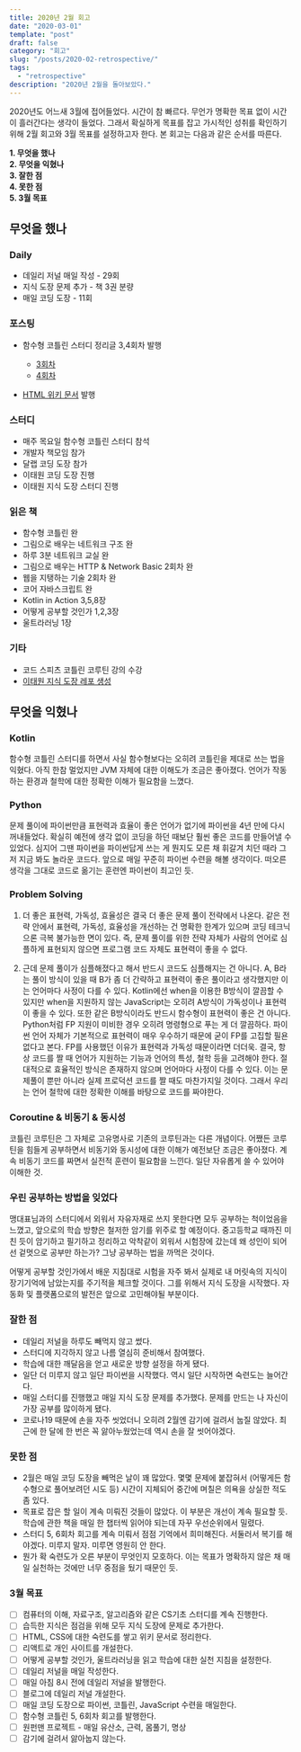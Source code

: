 ```yaml
---
title: 2020년 2월 회고
date: "2020-03-01"
template: "post"
draft: false
category: "회고"
slug: "/posts/2020-02-retrospective/"
tags:
  - "retrospective"
description: "2020년 2월을 돌아보았다."
---
```


2020년도 어느새 3월에 접어들었다. 시간이 참 빠르다. 무언가 명확한 목표 없이 시간이 흘러간다는 생각이 들었다. 그래서 확실하게 목표를 잡고 가시적인 성취를 확인하기 위해 2월 회고와 3월 목표를 설정하고자 한다. 본 회고는 다음과 같은 순서를 따른다.

**1. 무엇을 했나**  
**2. 무엇을 익혔나**  
**3. 잘한 점**  
**4. 못한 점**  
**5. 3월 목표**  

## 무엇을 했나

### Daily

- 데일리 저널 매일 작성 - 29회
- 지식 도장 문제 추가 - 책 3권 분량
- 매일 코딩 도장 - 11회

### 포스팅

- 함수형 코틀린 스터디 정리글 3,4회차 발행
  - [3회차](/posts/functional-kotlin-study-03)
  - [4회차](/posts/functional-kotlin-study-04)

- [HTML 위키 문서](/wiki/html) 발행

### 스터디

- 매주 목요일 함수형 코틀린 스터디 참석
- 개발자 책모임 참가
- 달랩 코딩 도장 참가
- 이태원 코딩 도장 진행
- 이태원 지식 도장 스터디 진행

### 읽은 책

- 함수형 코틀린 완
- 그림으로 배우는 네트워크 구조 완
- 하루 3분 네트워크 교실 완
- 그림으로 배우는 HTTP & Network Basic 2회차 완
- 웹을 지탱하는 기술 2회차 완
- 코어 자바스크립트 완
- Kotlin in Action 3,5,8장
- 어떻게 공부할 것인가 1,2,3장
- 울트라러닝 1장

### 기타

- 코드 스피츠 코틀린 코루틴 강의 수강
- [이태원 지식 도장 레포 생성](http://bit.ly/2T9UjlS)

## 무엇을 익혔나

### Kotlin

함수형 코틀린 스터디를 하면서 사실 함수형보다는 오히려 코틀린을 제대로 쓰는 법을 익혔다. 아직 한참 멀었지만 JVM 자체에 대한 이해도가 조금은 좋아졌다. 언어가 작동하는 환경과 철학에 대한 정확한 이해가 필요함을 느꼈다.

### Python

문제 풀이에 파이썬만큼 표현력과 효율이 좋은 언어가 없기에 파이썬을 4년 만에 다시 꺼내들었다. 확실히 예전에 생각 없이 코딩을 하던 때보단 훨씬 좋은 코드를 만들어낼 수 있었다. 심지어 그땐 파이썬을 파이썬답게 쓰는 게 뭔지도 모른 채 휘갈겨 치던 때라 그저 지금 봐도 놀라운 코드다. 앞으로 매일 꾸준히 파이썬 수련을 해볼 생각이다. 떠오른 생각을 그대로 코드로 옮기는 훈련엔 파이썬이 최고인 듯.

### Problem Solving

1. 더 좋은 표현력, 가독성, 효율성은 결국 더 좋은 문제 풀이 전략에서 나온다. 같은 전략 안에서 표현력, 가독성, 효율성을 개선하는 건 명확한 한계가 있으며 코딩 테크닉으론 극복 불가능한 면이 있다. 즉, 문제 풀이를 위한 전략 자체가 사람의 언어로 심플하게 표현되지 않으면 프로그램 코드 자체도 표현력이 좋을 수 없다.

2. 근데 문제 풀이가 심플해졌다고 해서 반드시 코드도 심플해지는 건 아니다. A, B라는 풀이 방식이 있을 때 B가 좀 더 간략하고 표현력이 좋은 풀이라고 생각했지만 이는 언어마다 사정이 다를 수 있다. Kotlin에선 when을 이용한 B방식이 깔끔할 수 있지만 when을 지원하지 않는 JavaScript는 오히려 A방식이 가독성이나 표현력이 좋을 수 있다. 또한 같은 B방식이라도 반드시 함수형이 표현력이 좋은 건 아니다. Python처럼 FP 지원이 미비한 경우 오히려 명령형으로 푸는 게 더 깔끔하다. 파이썬 언어 자체가 기본적으로 표현력이 매우 우수하기 때문에 굳이 FP를 고집할 필욘 없다고 본다. FP를 사용했던 이유가 표현력과 가독성 때문이라면 더더욱. 결국, 항상 코드를 짤 때 언어가 지원하는 기능과 언어의 특성, 철학 등을 고려해야 한다. 절대적으로 효율적인 방식은 존재하지 않으며 언어마다 사정이 다를 수 있다. 이는 문제풀이 뿐만 아니라 실제 프로덕션 코드를 짤 때도 마찬가지일 것이다. 그래서 우리는 언어 철학에 대한 정확한 이해를 바탕으로 코드를 짜야한다.

### Coroutine & 비동기 & 동시성

코틀린 코루틴은 그 자체로 고유명사로 기존의 코루틴과는 다른 개념이다. 어쨌든 코루틴을 힘들게 공부하면서 비동기와 동시성에 대한 이해가 예전보단 조금은 좋아졌다. 계속 비동기 코드를 짜면서 실전적 훈련이 필요함을 느낀다. 일단 자유롭게 쓸 수 있어야 이해한 것.

### 우린 공부하는 방법을 잊었다

맹대표님과의 스터디에서 외워서 자유자재로 쓰지 못한다면 모두 공부하는 척이었음을 느꼈고, 앞으로의 학습 방향은 철저한 암기를 위주로 할 예정이다. 중고등학교 때까진 미친 듯이 암기하고 필기하고 정리하고 악착같이 외워서 시험장에 갔는데 왜 성인이 되어선 겉멋으로 공부만 하는가? 그냥 공부하는 법을 까먹은 것이다.

어떻게 공부할 것인가에서 배운 지침대로 시험을 자주 봐서 실제로 내 머릿속의 지식이 장기기억에 남았는지를 주기적을 체크할 것이다. 그를 위해서 지식 도장을 시작했다. 자동화 및 플랫폼으로의 발전은 앞으로 고민해야될 부분이다.

### 잘한 점

- 데일리 저널을 하루도 빼먹지 않고 썼다.
- 스터디에 지각하지 않고 나름 열심히 준비해서 참여했다.
- 학습에 대한 깨달음을 얻고 새로운 방향 설정을 하게 됐다.
- 일단 더 미루지 않고 일단 파이썬을 시작했다. 역시 일단 시작하면 숙련도는 늘어간다.
- 매일 스터디를 진행했고 매일 지식 도장 문제를 추가했다. 문제를 만드는 나 자신이 가장 공부를 많이하게 됐다.
- 코로나19 때문에 손을 자주 씻었더니 오히려 2월엔 감기에 걸려서 눕질 않았다. 최근에 한 달에 한 번은 꼭 앓아누웠었는데 역시 손을 잘 씻어야겠다.

### 못한 점

- 2월은 매일 코딩 도장을 빼먹은 날이 꽤 많았다. 몇몇 문제에 붙잡혀서 (어떻게든 함수형으로 풀어보려던 시도 등) 시간이 지체되어 중간에 며칠은 의욕을 상실한 적도 좀 있다.
- 목표로 잡은 할 일이 계속 미뤄진 것들이 많았다. 이 부분은 개선이 계속 필요할 듯. 학습에 관한 책을 매일 한 챕터씩 읽어야 되는데 자꾸 우선순위에서 밀렸다.
- 스터디 5, 6회차 회고를 계속 미뤄서 점점 기억에서 희미해진다. 서둘러서 복기를 해야겠다. 미루지 말자. 미루면 영원히 안 한다.
- 뭔가 확 숙련도가 오른 부분이 무엇인지 모호하다. 이는 목표가 명확하지 않은 채 매일 실천하는 것에만 너무 중점을 뒀기 때문인 듯.

### 3월 목표

- [ ] 컴퓨터의 이해, 자료구조, 알고리즘와 같은 CS기초 스터디를 계속 진행한다.
- [ ] 습득한 지식은 점검을 위해 모두 지식 도장에 문제로 추가한다.
- [ ] HTML, CSS에 대한 숙련도를 쌓고 위키 문서로 정리한다.
- [ ] 리액트로 개인 사이트를 개설한다.
- [ ] 어떻게 공부할 것인가, 울트라러닝을 읽고 학습에 대한 실천 지침을 설정한다.
- [ ] 데일리 저널을 매일 작성한다.
- [ ] 매일 아침 8시 전에 데일리 저널을 발행한다.
- [ ] 블로그에 데일리 저널 개설한다.
- [ ] 매일 코딩 도장으로 파이썬, 코틀린, JavaScript 수련을 매일한다.
- [ ] 함수형 코틀린 5, 6회차 회고를 발행한다.
- [ ] 원펀맨 프로젝트 - 매일 유산소, 근력, 몸풀기, 명상
- [ ] 감기에 걸려서 앓아눕지 않는다.
